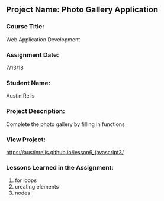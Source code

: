 ## Project Name:  Photo Gallery Application

### Course Title:
Web Application Development

### Assignment Date:  
7/13/18

### Student Name:  
Austin Relis

### Project Description:
Complete the photo gallery by filling in functions

### View Project:
https://austinrelis.github.io/lesson6_javascript3/

### Lessons Learned in the Assignment:
1. for loops
2. creating elements
3. nodes
